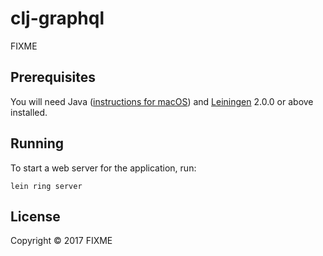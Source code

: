 # clj-graphql

FIXME

## Prerequisites

You will need Java ([instructions for macOS](https://medium.com/@sgnl/installing-clojure-on-osx-eb3bf77908c9)) and [Leiningen](https://github.com/technomancy/leiningen) 2.0.0 or above installed.

## Running

To start a web server for the application, run:

    lein ring server

## License

Copyright © 2017 FIXME
